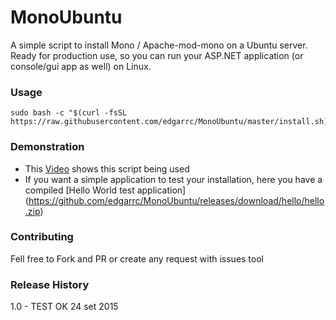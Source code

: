 MonoUbuntu
=========

A simple script to install Mono / Apache-mod-mono on a Ubuntu server. Ready for production use, so you can run your ASP.NET application (or console/gui app as well) on Linux.

### Usage

```shell
sudo bash -c "$(curl -fsSL https://raw.githubusercontent.com/edgarrc/MonoUbuntu/master/install.sh)$"
```

### Demonstration

- This [Video](https://youtu.be/BYcYkIySFUk) shows this script being used
- If you want a simple application to test your installation, here you have a compiled [Hello World test application] (https://github.com/edgarrc/MonoUbuntu/releases/download/hello/hello.zip)

### Contributing

Fell free to Fork and PR or create any request with issues tool

### Release History

1.0 - TEST OK 24 set 2015

